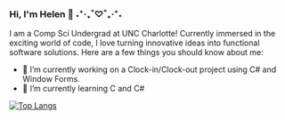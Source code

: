 ### Hi, I'm Helen 👋 ˖⁺‧₊˚♡˚₊‧⁺˖
I am a Comp Sci Undergrad at UNC Charlotte! Currently immersed in the exciting world of code, I love turning innovative ideas into functional software solutions. Here are a few things you should know about me:

- 🔭 I’m currently working on a Clock-in/Clock-out project using C# and Window Forms.
- 🌱 I’m currently learning C and C#
  
[![Top Langs](https://github-readme-stats.vercel.app/api/top-langs/?username=helen1032&layout=donut-vertical)](https://github.com/helen1032/github-readme-stats)
